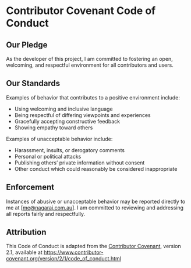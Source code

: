 # Contributor Covenant Code of Conduct

## Our Pledge

As the developer of this project, I am committed to fostering an open, welcoming, and respectful environment for all contributors and users.

## Our Standards

Examples of behavior that contributes to a positive environment include:

- Using welcoming and inclusive language
- Being respectful of differing viewpoints and experiences
- Gracefully accepting constructive feedback
- Showing empathy toward others

Examples of unacceptable behavior include:

- Harassment, insults, or derogatory comments
- Personal or political attacks
- Publishing others’ private information without consent
- Other conduct which could reasonably be considered inappropriate

## Enforcement

Instances of abusive or unacceptable behavior may be reported directly to me at [me@nagaraj.com.au]. I am committed to reviewing and addressing all reports fairly and respectfully.

## Attribution

This Code of Conduct is adapted from the [Contributor Covenant][homepage], version 2.1, available at <https://www.contributor-covenant.org/version/2/1/code_of_conduct.html>

[homepage]: https://www.contributor-covenant.org
